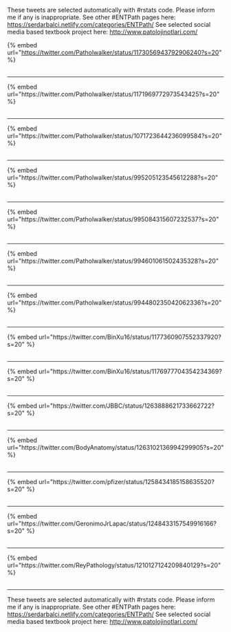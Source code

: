 

These tweets are selected automatically with #rstats code. Please inform me if any is inappropriate.
See other #ENTPath pages here: https://serdarbalci.netlify.com/categories/ENTPath/ 
See selected social media based textbook project here: http://www.patolojinotlari.com/

{% embed url="https://twitter.com/Patholwalker/status/1173056943792906240?s=20" %}<br>
<br>
<hr>
{% embed url="https://twitter.com/Patholwalker/status/1171969772973543425?s=20" %}<br>
<br>
<hr>
{% embed url="https://twitter.com/Patholwalker/status/1071723644236099584?s=20" %}<br>
<br>
<hr>
{% embed url="https://twitter.com/Patholwalker/status/995205123545612288?s=20" %}<br>
<br>
<hr>
{% embed url="https://twitter.com/Patholwalker/status/995084315607232537?s=20" %}<br>
<br>
<hr>
{% embed url="https://twitter.com/Patholwalker/status/994601061502435328?s=20" %}<br>
<br>
<hr>
{% embed url="https://twitter.com/Patholwalker/status/994480235042062336?s=20" %}<br>
<br>
<hr>
{% embed url="https://twitter.com/BinXu16/status/1177360907552337920?s=20" %}<br>
<br>
<hr>
{% embed url="https://twitter.com/BinXu16/status/1176977704354234369?s=20" %}<br>
<br>
<hr>
{% embed url="https://twitter.com/JBBC/status/1263888621733662722?s=20" %}<br>
<br>
<hr>
{% embed url="https://twitter.com/BodyAnatomy/status/1263102136994299905?s=20" %}<br>
<br>
<hr>
{% embed url="https://twitter.com/pfizer/status/1258434185158635520?s=20" %}<br>
<br>
<hr>
{% embed url="https://twitter.com/GeronimoJrLapac/status/1248433157549916166?s=20" %}<br>
<br>
<hr>
{% embed url="https://twitter.com/ReyPathology/status/1210127124209840129?s=20" %}<br>
<br>
<hr>


These tweets are selected automatically with #rstats code. Please inform me if any is inappropriate.
See other #ENTPath pages here: https://serdarbalci.netlify.com/categories/ENTPath/ 
See selected social media based textbook project here: http://www.patolojinotlari.com/
